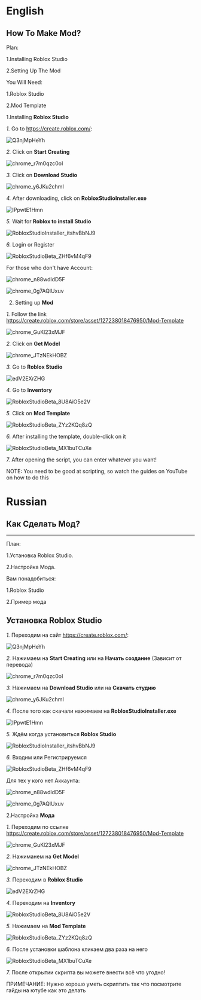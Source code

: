 # English
## How To Make Mod?
Plan:

1.Installing Roblox Studio

2.Setting Up The Mod

You Will Need:

1.Roblox Studio

2.Mod Template

1.Installing **Roblox Studio**

*1.* Go to https://create.roblox.com/:

![Q3njMpHeYh](https://github.com/user-attachments/assets/978796f4-666c-4294-b05e-f2d727b4a9df)

*2.* Click on **Start Creating**

![chrome_r7m0qzc0oI](https://github.com/user-attachments/assets/1766b7cf-fb3a-4cb7-b952-77040c6d91e7)

*3.* Click on **Download Studio**

![chrome_y6JKu2chmI](https://github.com/user-attachments/assets/60b58b9c-704d-4eac-b9fd-494935ffe6c5)

*4.* After downloading, click on **RobloxStudioInstaller.exe**

![IPpwtE1Hmn](https://github.com/user-attachments/assets/2c0178a8-8269-4760-b086-1fc4f52fd376)

*5.* Wait for **Roblox to install Studio**

![RobloxStudioInstaller_itshvBbNJ9](https://github.com/user-attachments/assets/4dc0e16b-641f-47af-bc4d-b5f30637ac6d)

*6.* Login or Register

![RobloxStudioBeta_ZHf6vM4qF9](https://github.com/user-attachments/assets/fc356248-afa9-474f-bc08-e6403b08aea6)

For those who don't have Account:

![chrome_n88wdldD5F](https://github.com/user-attachments/assets/cab65bab-bbd4-4a8b-9209-1bcf54926f11)

![chrome_0g7AQIUxuv](https://github.com/user-attachments/assets/a2e7cc95-041c-4bfd-85a9-a04dd75a8fda)

2. Setting up **Mod**

*1.* Follow the link https://create.roblox.com/store/asset/127238018476950/Mod-Template

![chrome_GuKl23xMJF](https://github.com/user-attachments/assets/506acf9d-e17d-44ab-8822-6ef72bb38f56)

*2.* Click on **Get Model**

![chrome_JTzNEkHOBZ](https://github.com/user-attachments/assets/38917717-b7d0-4392-bc54-0ba1292163e0)

*3.* Go to **Roblox Studio**

![edV2EXrZHG](https://github.com/user-attachments/assets/ffbc1139-41f6-4684-9ea8-b2b36282af8b)

*4.* Go to **Inventory**

![RobloxStudioBeta_8U8AiO5e2V](https://github.com/user-attachments/assets/fa48fea9-a034-41eb-9300-7c02f7380587)

*5.* Click on **Mod Template**

![RobloxStudioBeta_ZYz2KQq8zQ](https://github.com/user-attachments/assets/a80bda69-12a0-4cbe-b0b5-5d2c597f4cef)

*6.* After installing the template, double-click on it

![RobloxStudioBeta_MX1buTCuXe](https://github.com/user-attachments/assets/04df8ab8-f68a-412e-96e8-52e13def54e9)

*7.* After opening the script, you can enter whatever you want!

NOTE: You need to be good at scripting, so watch the guides on YouTube on how to do this


# Russian
## Как Сделать Мод?
---
План:

1.Установка Roblox Studio.

2.Настройка Мода.

Вам понадобиться:

1.Roblox Studio

2.Пример мода

Установка Roblox Studio
---

*1.* Переходим на сайт https://create.roblox.com/:

![Q3njMpHeYh](https://github.com/user-attachments/assets/978796f4-666c-4294-b05e-f2d727b4a9df)

*2.* Нажимаем на **Start Creating** или на **Начать создание** (Зависит от перевода)

![chrome_r7m0qzc0oI](https://github.com/user-attachments/assets/1766b7cf-fb3a-4cb7-b952-77040c6d91e7)

*3.* Нажимаем на **Download Studio** или на **Скачать студию**

![chrome_y6JKu2chmI](https://github.com/user-attachments/assets/60b58b9c-704d-4eac-b9fd-494935ffe6c5)

*4.* После того как скачали нажимаем на **RobloxStudioInstaller.exe**

![IPpwtE1Hmn](https://github.com/user-attachments/assets/2c0178a8-8269-4760-b086-1fc4f52fd376)

*5.* Ждём когда установиться **Roblox Studio**

![RobloxStudioInstaller_itshvBbNJ9](https://github.com/user-attachments/assets/4dc0e16b-641f-47af-bc4d-b5f30637ac6d)

*6.* Входим или Регистрируемся

![RobloxStudioBeta_ZHf6vM4qF9](https://github.com/user-attachments/assets/fc356248-afa9-474f-bc08-e6403b08aea6)

Для тех у кого нет Аккаунта:

![chrome_n88wdldD5F](https://github.com/user-attachments/assets/cab65bab-bbd4-4a8b-9209-1bcf54926f11)


![chrome_0g7AQIUxuv](https://github.com/user-attachments/assets/a2e7cc95-041c-4bfd-85a9-a04dd75a8fda)

2.Настройка **Мода**

*1.* Переходим по ссылке https://create.roblox.com/store/asset/127238018476950/Mod-Template

![chrome_GuKl23xMJF](https://github.com/user-attachments/assets/506acf9d-e17d-44ab-8822-6ef72bb38f56)

*2.* Нажиманем на **Get Model**

![chrome_JTzNEkHOBZ](https://github.com/user-attachments/assets/38917717-b7d0-4392-bc54-0ba1292163e0)

*3.* Переходим в **Roblox Studio**

![edV2EXrZHG](https://github.com/user-attachments/assets/ffbc1139-41f6-4684-9ea8-b2b36282af8b)

*4.* Переходим на **Inventory**

![RobloxStudioBeta_8U8AiO5e2V](https://github.com/user-attachments/assets/fa48fea9-a034-41eb-9300-7c02f7380587)

*5.* Нажимаем на **Mod Template**

![RobloxStudioBeta_ZYz2KQq8zQ](https://github.com/user-attachments/assets/a80bda69-12a0-4cbe-b0b5-5d2c597f4cef)

*6.* После установки шаблона кликаем два раза на него

![RobloxStudioBeta_MX1buTCuXe](https://github.com/user-attachments/assets/04df8ab8-f68a-412e-96e8-52e13def54e9)

*7.* После открытии скрипта вы можете внести всё что угодно!

ПРИМЕЧАНИЕ: Нужно хорошо уметь скриптить так что посмотрите гайды на ютубе как это делать



